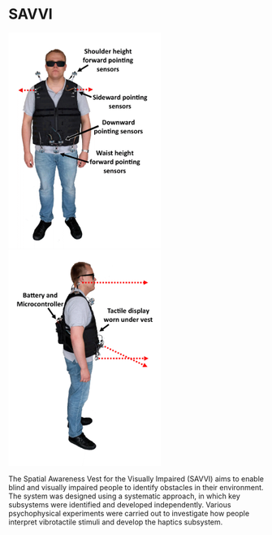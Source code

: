 # SAVVI




<p float="centre">
  <img src="images/savvi_f.gif" width="300" />
  <img src="images/savvi_s.gif" width="300" />
</p>

The Spatial Awareness Vest for the Visually Impaired (SAVVI) aims to enable blind and visually impaired people to
identify obstacles in their environment. The system was designed using a systematic approach, in which key subsystems were
identified and developed independently. Various psychophysical experiments were carried out to investigate how people
interpret vibrotactile stimuli and develop the haptics subsystem.


